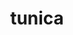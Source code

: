 ---
title: tunica
meaning: tunic
ch: 8
pos: noun
stem: tunic
genend: ae
genhyph: -ae
abbgender: f.
abbgender2: fem.
gender: feminine
declension: first
---